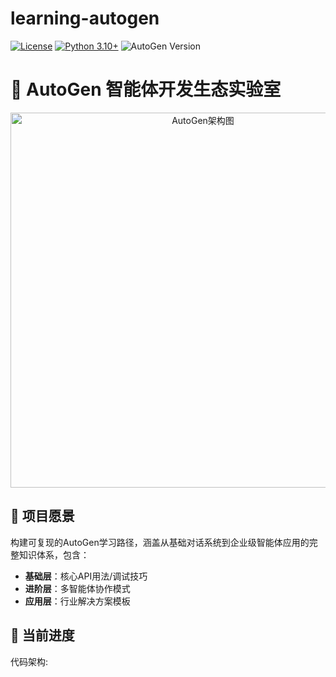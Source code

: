 # learning-autogen

<!-- 项目徽章区（后期可激活） -->
[![License](https://img.shields.io/badge/License-Apache_2.0-blue.svg)](https://opensource.org/licenses/Apache-2.0)
[![Python 3.10+](https://img.shields.io/badge/python-3.10%2B-blue)](https://www.python.org/)
![AutoGen Version](https://img.shields.io/badge/AutoGen-v0.2.7-green)

# 🚀 AutoGen 智能体开发生态实验室

<div align="center">
  <img src="docs/assets/autogen_workflow.png" alt="AutoGen架构图" width="600">
</div>

## 📜 项目愿景
构建可复现的AutoGen学习路径，涵盖从基础对话系统到企业级智能体应用的完整知识体系，包含：
- **基础层**：核心API用法/调试技巧
- **进阶层**：多智能体协作模式
- **应用层**：行业解决方案模板

## 🧩 当前进度


代码架构:


